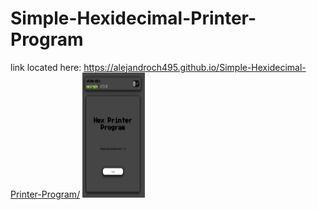 # Simple-Hexidecimal-Printer-Program
link located here:
      https://alejandroch495.github.io/Simple-Hexidecimal-Printer-Program/
<img src="https://raw.githubusercontent.com/alejandroch495/Simple-Hexidecimal-Printer-Program/master/image.png" width="100" height="200" />
